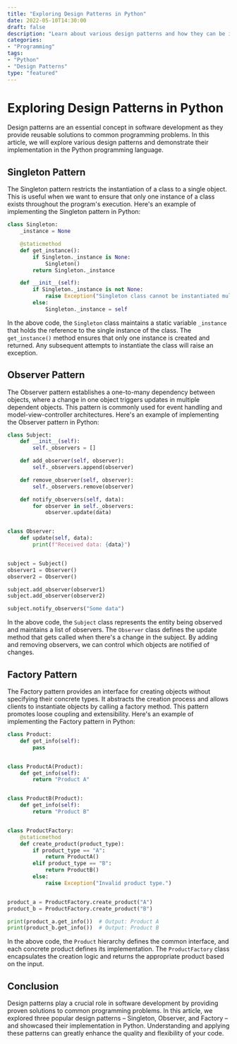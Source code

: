 ```yaml
--- 
title: "Exploring Design Patterns in Python" 
date: 2022-05-10T14:30:00 
draft: false 
description: "Learn about various design patterns and how they can be implemented in Python programming language." 
categories: 
- "Programming" 
tags: 
- "Python" 
- "Design Patterns" 
type: "featured" 
--- 
```


# Exploring Design Patterns in Python 

Design patterns are an essential concept in software development as they provide reusable solutions to common programming problems. In this article, we will explore various design patterns and demonstrate their implementation in the Python programming language. 

## Singleton Pattern 

The Singleton pattern restricts the instantiation of a class to a single object. This is useful when we want to ensure that only one instance of a class exists throughout the program's execution. Here's an example of implementing the Singleton pattern in Python: 

```python
class Singleton:
    _instance = None

    @staticmethod
    def get_instance():
        if Singleton._instance is None:
            Singleton()
        return Singleton._instance

    def __init__(self):
        if Singleton._instance is not None:
            raise Exception("Singleton class cannot be instantiated multiple times.")
        else:
            Singleton._instance = self
```

In the above code, the `Singleton` class maintains a static variable `_instance` that holds the reference to the single instance of the class. The `get_instance()` method ensures that only one instance is created and returned. Any subsequent attempts to instantiate the class will raise an exception. 

## Observer Pattern 

The Observer pattern establishes a one-to-many dependency between objects, where a change in one object triggers updates in multiple dependent objects. This pattern is commonly used for event handling and model-view-controller architectures. Here's an example of implementing the Observer pattern in Python: 

```python
class Subject:
    def __init__(self):
        self._observers = []

    def add_observer(self, observer):
        self._observers.append(observer)

    def remove_observer(self, observer):
        self._observers.remove(observer)

    def notify_observers(self, data):
        for observer in self._observers:
            observer.update(data)


class Observer:
    def update(self, data):
        print(f"Received data: {data}")


subject = Subject()
observer1 = Observer()
observer2 = Observer()

subject.add_observer(observer1)
subject.add_observer(observer2)

subject.notify_observers("Some data")
```

In the above code, the `Subject` class represents the entity being observed and maintains a list of observers. The `Observer` class defines the update method that gets called when there's a change in the subject. By adding and removing observers, we can control which objects are notified of changes.

## Factory Pattern 

The Factory pattern provides an interface for creating objects without specifying their concrete types. It abstracts the creation process and allows clients to instantiate objects by calling a factory method. This pattern promotes loose coupling and extensibility. Here's an example of implementing the Factory pattern in Python: 

```python
class Product:
    def get_info(self):
        pass


class ProductA(Product):
    def get_info(self):
        return "Product A"


class ProductB(Product):
    def get_info(self):
        return "Product B"


class ProductFactory:
    @staticmethod
    def create_product(product_type):
        if product_type == "A":
            return ProductA()
        elif product_type == "B":
            return ProductB()
        else:
            raise Exception("Invalid product type.")


product_a = ProductFactory.create_product("A")
product_b = ProductFactory.create_product("B")

print(product_a.get_info())  # Output: Product A
print(product_b.get_info())  # Output: Product B
```

In the above code, the `Product` hierarchy defines the common interface, and each concrete product defines its implementation. The `ProductFactory` class encapsulates the creation logic and returns the appropriate product based on the input.

## Conclusion 

Design patterns play a crucial role in software development by providing proven solutions to common programming problems. In this article, we explored three popular design patterns – Singleton, Observer, and Factory – and showcased their implementation in Python. Understanding and applying these patterns can greatly enhance the quality and flexibility of your code.
